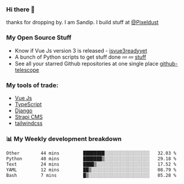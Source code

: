 ### Hi there 👋

thanks for dropping by.
I am Sandip. I build stuff at [@Pixeldust](github.com/pixeldust-in/)

###  **My Open Source Stuff**

 - Know if Vue Js version 3 is released -  [isvue3readyyet](https://github.com/sandiprb/isvue3readyyet)
 - A bunch of Python scripts to get stuff done 💤 💤 [stuff](https://github.com/sandiprb/stuff)
 - See all your starred Github repositories at one single place [github-telescope](https://github.com/sandiprb/github-telescope)



###  **My tools of trade:**
 - [Vue Js](https://github.com/vuejs/vue/)
 - [TypeScript](https://github.com/microsoft/TypeScript)
 - [Django](github.com/django/django)
 - [Strapi CMS](github.com/strapi/strapi)
 - [tailwindcss](https://github.com/tailwindlabs/tailwindcss)


###  📊 **My Weekly development breakdown**
<!--START_SECTION:waka-->

```txt
Other        44 mins         ████████░░░░░░░░░░░░░░░░░   32.03 %
Python       40 mins         ███████▒░░░░░░░░░░░░░░░░░   29.18 %
Text         24 mins         ████▒░░░░░░░░░░░░░░░░░░░░   17.52 %
YAML         12 mins         ██▒░░░░░░░░░░░░░░░░░░░░░░   08.79 %
Bash         7 mins          █▒░░░░░░░░░░░░░░░░░░░░░░░   05.28 %
```

<!--END_SECTION:waka-->
